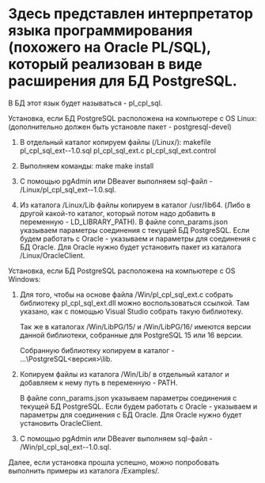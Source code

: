 # Здесь представлен интерпретатор языка программирования (похожего на Oracle PL/SQL), который реализован в виде расширения для БД PostgreSQL. 
В БД этот язык будет называться - pl_cpl_sql.

Установка, если БД PostgreSQL расположена на компьютере с OS Linux:
(дополнительно должен быть установле пакет - postgresql-devel)

1) В отдельный каталог копируем файлы (/Linux/):
	makefile
	pl_cpl_sql_ext--1.0.sql
	pl_cpl_sql_ext.c
	pl_cpl_sql_ext.control
	
2) Выполняем команды:
    make
	make install
	
3) С помощью pgAdmin или DBeaver выполняем sql-файл - /Linux/pl_cpl_sql_ext--1.0.sql.

4) Из каталога /Linux/Lib файлы копируем в каталог /usr/lib64. 
   (Либо в другой какой-то каталог, который потом надо добавить в переменную - LD_LIBRARY_PATH).
   В файле conn_params.json указываем параметры соединения с текущей БД PostgreSQL. 
   Если будем работать с Oracle - указываем и параметры для соединения с БД Oracle.
   Для Oracle нужно будет установить пакет из каталога /Linux/OracleClient.
   
   
Установка, если БД PostgreSQL расположена на компьютере с OS Windows:

1) Для того, чтобы на основе файла /Win/pl_cpl_sql_ext.c собрать библиотеку pl_cpl_sql_ext.dll можно воспользоваться ссылкой.
   Там указано, как с помощью Visual Studio собрать такую библиотеку.
   
   Так же в каталогах /Win/LibPG/15/ и /Win/LibPG/16/ имеются версии данной библиотеки, собранные для PostgreSQL 15 или 16 версии.
   
   Собранную библиотеку копируем в каталог - ...\PostgreSQL\<версия>\lib.
   
2) Копируем файлы из каталога /Win/Lib/ в отдельный каталог и добавляем к нему путь в переменную - PATH.

   В файле conn_params.json указываем параметры соединения с текущей БД PostgreSQL. 
   Если будем работать с Oracle - указываем и параметры для соединения с БД Oracle.
   Для Oracle нужно будет установить OracleClient.

3) С помощью pgAdmin или DBeaver выполняем sql-файл - /Win/pl_cpl_sql_ext--1.0.sql.     

Далее, если установка прошла успешно, можно попробовать выполнить примеры из каталога /Examples/.
